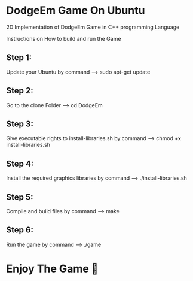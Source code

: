 # DodgeEm Game On Ubuntu
2D Implementation of DodgeEm Game in C++ programming Language

Instructions on How to build and run the Game

Step 1:
-------
Update your Ubuntu by command --> sudo apt-get update

Step 2:
-------
Go to the clone Folder --> cd DodgeEm

Step 3:
--------
Give executable rights to install-libraries.sh by command --> chmod +x install-libraries.sh

Step 4:
-------
Install the required graphics libraries by command --> ./install-libraries.sh

Step 5:
-------
Compile and build files by command --> make

Step 6:
-------
Run the game by command --> ./game

# Enjoy The Game 🙂
